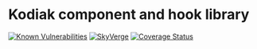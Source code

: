 # Kodiak component and hook library

[![Known Vulnerabilities](https://snyk.io/test/github/skyverge/kodiak/badge.svg)](https://snyk.io/test/github/skyverge/kodiak)
[![SkyVerge](https://circleci.com/gh/skyverge/kodiak-ui.svg?style=svg)](https://circleci.com/gh/skyverge/kodiak-ui)
[![Coverage Status](https://coveralls.io/repos/github/skyverge/kodiak-ui/badge.svg?branch=master)](https://coveralls.io/github/skyverge/kodiak-ui?branch=master)
